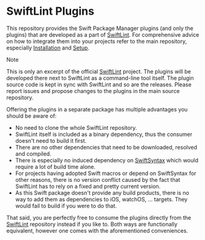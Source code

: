# SwiftLint Plugins

This repository provides the Swift Package Manager plugins (and only the plugins) that are developed as a part of
[SwiftLint](https://github.com/realm/swiftlint). For comprehensive advice on how to integrate them into your projects
refer to the main repository, especially [Installation](https://github.com/realm/SwiftLint#installation) and
[Setup](https://github.com/realm/SwiftLint#setup).

> [!NOTE]
> This is only an excerpt of the official [SwiftLint](https://github.com/realm/swiftlint) project. The plugins will be
> developed there next to SwiftLint as a command-line tool itself. The plugin source code is kept in sync with SwiftLint
> and so are the releases. Please report issues and propose changes to the plugins in the main source repository.

Offering the plugins in a separate package has multiple advantages you should be aware of:

* No need to clone the whole SwiftLint repository.
* SwiftLint itself is included as a binary dependency, thus the consumer doesn't need to build it first.
* There are no other dependencies that need to be downloaded, resolved and compiled.
* There is especially no induced dependency on [SwiftSyntax](https://github.com/apple/swift-syntax) which would require
  a lot of build time alone.
* For projects having adopted Swift macros or depend on SwiftSyntax for other reasons, there is no version conflict
  caused by the fact that SwiftLint has to rely on a fixed and pretty current version.
* As this Swift package doesn't provide any build products, there is no way to add them as dependencies to iOS,
  watchOS, ... targets. They would fail to build if you were to do that.

That said, you are perfectly free to consume the plugins directly from the
[SwiftLint](https://github.com/realm/swiftlint) repository instead if you like to. Both ways are functionally
equivalent, however one comes with the aforementioned conveniences.
